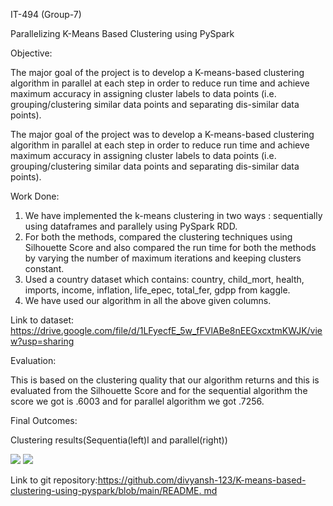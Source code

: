 ﻿IT-494 (Group-7)

Parallelizing K-Means Based Clustering using PySpark

Objective:

The major goal of the project is to develop a K-means-based clustering algorithm in parallel at each step in order to reduce run time and achieve maximum accuracy in assigning cluster labels to data points (i.e. grouping/clustering similar data points and separating dis-similar data points).

The major goal of the project was to develop a K-means-based clustering algorithm in parallel at each step in order to reduce run time and achieve maximum accuracy in assigning cluster labels to data points (i.e. grouping/clustering similar data points and separating dis-similar data points).

Work Done:

1. We have implemented the k-means clustering in two ways : sequentially using dataframes and parallely using PySpark RDD.
1. For both the methods, compared the clustering techniques using Silhouette Score and also compared the run time for both the methods by varying the number of maximum iterations and keeping clusters constant.
1. Used a country dataset which contains: country, child\_mort, health, imports, income, inflation, life\_epec, total\_fer, gdpp from kaggle.
1. We have used our algorithm in all the above given columns.

Link to dataset: <https://drive.google.com/file/d/1LFyecfE_5w_fFVlABe8nEEGxcxtmKWJK/view?usp=sharing>

Evaluation:

This is based on the clustering quality that our algorithm returns and this is evaluated from the Silhouette Score and for the sequential algorithm the score we got is .6003 and for parallel algorithm we got .7256.

Final Outcomes:

Clustering results(Sequentia(left)l and parallel(right))

![](Aspose.Words.4a3d33ae-2f70-4eaa-98a8-30751e168e7e.001.png) ![](Aspose.Words.4a3d33ae-2f70-4eaa-98a8-30751e168e7e.002.png)

Link to git repository:[https://github.com/divyansh-123/K-means-based-clustering-using-pyspark/blob/main/README. md](https://github.com/divyansh-123/K-means-based-clustering-using-pyspark/blob/main/README.md)


